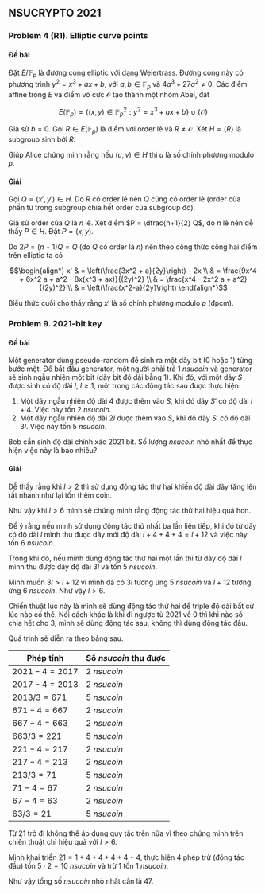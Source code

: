 ## NSUCRYPTO 2021

### Problem 4 (R1). Elliptic curve points

#### Đề bài

Đặt $E / \mathbb{F}_p$ là đường cong elliptic với dạng Weiertrass. Đường cong này có phương trình $y^2 = x^3 + ax + b$, với $a, b \in \mathbb{F}_p$ và $4a^3 + 27a^2 \neq 0$. Các điểm affine trong $E$ và điểm vô cực $\mathcal{O}$ tạo thành một nhóm Abel, đặt

$$\begin{equation*}
    E(\mathbb{F}_p) = \{ (x, y) \in \mathbb{F}_p^2 : y^2 = x^3 + ax + b \} \cup \{ \mathcal{O} \}
\end{equation*}$$

Giả sử $b=0$. Gọi $R \in E(\mathbb{F}_p)$ là điểm với order lẻ và $R \neq \mathcal{O}$. Xét $H = \langle R \rangle$ là subgroup sinh bởi $R$.

Giúp Alice chứng minh rằng nếu $(u, v) \in H$ thì $u$ là số chính phương modulo $p$.

#### Giải

Gọi $Q = (x', y') \in H$. Do $R$ có order lẻ nên $Q$ cũng có order lẻ (order của phần tử trong subgroup chia hết order của subgroup đó).

Giả sử order của $Q$ là $n$ lẻ. Xét điểm $P = \dfrac{n+1}{2} Q$, do $n$ lẻ nên dễ thấy $P \in H$. Đặt $P = (x, y)$.

Do $2P = (n+1) Q = Q$ (do $Q$ có order là $n$) nên theo công thức cộng hai điểm trên elliptic ta có

$$\begin{align*}
    x' & = \left(\frac{3x^2 + a}{2y}\right) - 2x \\
       & = \frac{9x^4 + 6x^2 a + a^2 - 8x(x^3 + ax)}{(2y)^2} \\
       & = \frac{x^4 - 2x^2 a + a^2}{(2y)^2} \\
       & = \left(\frac{x^2-a}{2y}\right)
\end{align*}$$

Biểu thức cuối cho thấy rằng $x'$ là số chính phương modulo $p$ (đpcm).

### Problem 9. 2021-bit key

#### Đề bài

Một generator dùng pseudo-random để sinh ra một dãy bit (0 hoặc 1) từng bước một. Để bắt đầu generator, một người phải trả 1 *nsucoin* và generator sẽ sinh ngẫu nhiên một bit (dãy bit độ dài bằng 1). Khi đó, với một dãy $S$ được sinh có độ dài $l$, $l \geqslant 1$, một trong các động tác sau được thực hiện:

1. Một dãy ngẫu nhiên độ dài 4 được thêm vào $S$, khi đó dãy $S'$ có độ dài $l + 4$. Việc này tốn 2 *nsucoin*.
2. Một dãy ngẫu nhiên độ dài $2l$ được thêm vào $S$, khi đó dãy $S'$ có độ dài $3l$. Việc này tốn 5 *nsucoin*.

Bob cần sinh độ dài chính xác 2021 bit. Số lượng *nsucoin* nhỏ nhất để thực hiện việc này là bao nhiêu?

#### Giải

Dễ thấy rằng khi $l > 2$ thì sử dụng động tác thứ hai khiến độ dài dãy tăng lên rất nhanh như lại tốn thêm coin.

Như vậy khi $l > 6$ mình sẽ chứng minh rằng động tác thứ hai hiệu quả hơn.

Để ý rằng nếu mình sử dụng động tác thứ nhất ba lần liên tiếp, khi đó từ dãy có độ dài $l$ mình thu được dãy mới độ dài $l + 4 + 4 + 4 = l + 12$ và việc này tốn 6 *nsucoin*.

Trong khi đó, nếu mình dùng động tác thứ hai một lần thì từ dãy độ dài $l$ mình thu được dãy độ dài $3l$ và tốn 5 *nsucoin*.

Mình muốn $3l > l + 12$ vì mình đã có $3l$ tương ứng 5 *nsucoin* và $l + 12$ tương ứng 6 *nsucoin*. Như vậy $l > 6$.

Chiến thuật lúc này là mình sẽ dùng động tác thứ hai để triple độ dài bất cứ lúc nào có thể. Nói cách khác là khi đi ngược từ 2021 về 0 thì khi nào số chia hết cho 3, mình sẽ dùng động tác sau, không thì dùng động tác đầu.

Quá trình sẽ diễn ra theo bảng sau.

| Phép tính | Số *nsucoin* thu được |
| --------- | --------------------- |
| $2021 - 4 = 2017$ | 2 *nsucoin* |
| $2017 - 4 = 2013$ | 2 *nsucoin* |
| $2013 / 3 = 671$ | 5 *nsucoin* |
| $671 - 4 = 667$ | 2 *nsucoin* |
| $667 - 4 = 663$ | 2 *nsucoin* |
| $663 / 3 = 221$ | 5 *nsucoin* |
| $221 - 4 = 217$ | 2 *nsucoin* |
| $217 - 4 = 213$ | 2 *nsucoin* |
| $213 / 3 = 71$ | 5 *nsucoin* |
| $71 - 4 = 67$ | 2 *nsucoin* |
| $67 - 4 = 63$ | 2 *nsucoin* |
| $63 / 3 = 21$ | 5 *nsucoin* |

Từ 21 trở đi không thể áp dụng quy tắc trên nữa vì theo chứng minh trên chiến thuật chỉ hiệu quả với $l > 6$.

Mình khai triển $21 = 1 + 4 + 4 + 4 + 4 + 4$, thực hiện 4 phép trừ (động tác đầu) tốn $5 \cdot 2 = 10$ *nsucoin* và trừ 1 tốn 1 *nsucoin*.

Như vậy tổng số *nsucoin* nhỏ nhất cần là 47.

